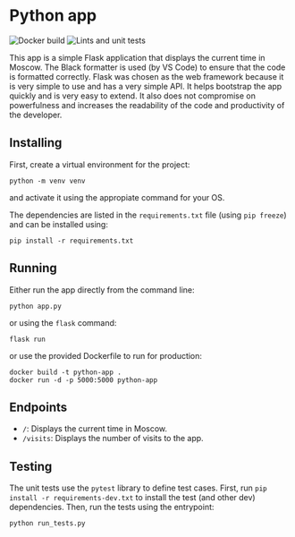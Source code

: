 # Python app

![Docker build](https://github.com/aabounegm/devops/actions/workflows/docker.yml/badge.svg)
![Lints and unit tests](https://github.com/aabounegm/devops/actions/workflows/lint-and-test.yml/badge.svg)

This app is a simple Flask application that displays the current time in Moscow.
The Black formatter is used (by VS Code) to ensure that the code is formatted correctly.
Flask was chosen as the web framework because it is very simple to use and has a very simple API.
It helps bootstrap the app quickly and is very easy to extend.
It also does not compromise on powerfulness and increases the readability of the code and productivity of the developer.

## Installing

First, create a virtual environment for the project:

```
python -m venv venv
```

and activate it using the appropiate command for your OS.

The dependencies are listed in the `requirements.txt` file (using `pip freeze`) and can be installed using:

```
pip install -r requirements.txt
```

## Running

Either run the app directly from the command line:

```
python app.py
```

or using the `flask` command:

```
flask run
```

or use the provided Dockerfile to run for production:

```
docker build -t python-app .
docker run -d -p 5000:5000 python-app
```

## Endpoints

- `/`: Displays the current time in Moscow.
- `/visits`: Displays the number of visits to the app.

## Testing

The unit tests use the `pytest` library to define test cases.
First, run `pip install -r requirements-dev.txt` to install the test (and other dev) dependencies.
Then, run the tests using the entrypoint:

```
python run_tests.py
```
